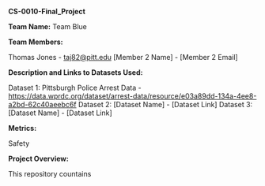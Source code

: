 **CS-0010-Final_Project**

**Team Name:** Team Blue

**Team Members:**

Thomas Jones - taj82@pitt.edu
[Member 2 Name] - [Member 2 Email]

**Description and Links to Datasets Used:**

Dataset 1: Pittsburgh Police Arrest Data - https://data.wprdc.org/dataset/arrest-data/resource/e03a89dd-134a-4ee8-a2bd-62c40aeebc6f
Dataset 2: [Dataset Name] - [Dataset Link]
Dataset 3: [Dataset Name] - [Dataset Link]

**Metrics:**

Safety



**Project Overview:**

This repository countains
